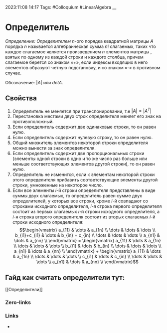 2023:11:08 14:17
Tags: #Colloquium #LinearAlgebra 
__
# Определитель
*Определение:* *Определителем* $n$-ого порядка квадратной матрицы $A$ порядка $n$ называется алгебраическая сумма $n!$ слагаемых, таких что каждое слагаемое является произведением $n$ элементов матрицы , взятых по одному из каждой строки и каждого столбца, причем слагаемое берется со знаком «+», если индексы входящих в него элементов образуют четную подстановку, и со знаком «-» в противном случае.

Обозначение: $|A|$ или $detA$.
## Свойства
1) Определитель не меняется при транспонировании, т.е $|A| = |A^{T}|$
2) Перестановка местами двух строк определителя меняет его знак на противоположный.
3) Если определитель содержит две одинаковые строки, то он равен нулю.
4) Если определитель содержит нулевую строку, то он равен нулю.
5) Общий множитель элементов некоторой строки определителя можно вынести за знак определителя.
6) Если определитель содержит две пропорциональных строки (элементы одной строки в одно и то же число раз больше или меньше соответствующих элементов другой строки), то он равен нулю.
7) Определитель не изменится, если к элементам некоторой строки этого определителя прибавить соответствующие элементы другой строки, умноженные на некоторое число.
8) Если все элементы $i$-й строки определителя представлены в виде суммы двух слагаемых, то определитель равен сумме двух определителей, у которых все строки, кроме $i$-й совпадают со строками исходного определителя, $i$-я строка первого определителя состоит из первых слагаемых $i$-й строки исходного определителя, а $i$-я строка второго определителя состоит из вторых слагаемых $i$-й строки исходного определителя:$$\begin{vmatrix} a_{11} & \dots & a_{1n} \\ \dots & \dots & \dots \\ b_{i1}+c_{i1} & \dots & b_{in} + c_{in} \\ \dots & \dots & \dots \\ a_{n1} & \dots & a_{nn} \\ \end{vmatrix} = \begin{vmatrix} a_{11} & \dots & a_{1n} \\ \dots & \dots & \dots \\ b_{i1} & \dots & b_{in} \\ \dots & \dots & \dots \\ a_{n1} & \dots & a_{nn} \\ \end{vmatrix} + \begin{vmatrix} a_{11} & \dots & a_{1n} \\ \dots & \dots & \dots \\ c_{i1} & \dots & c_{in} \\ \dots & \dots & \dots \\ a_{n1} & \dots & a_{nn} \\ \end{vmatrix}$$
## Гайд как считать определители тут:
[[Определители]]
### Zero-links

### Links
-